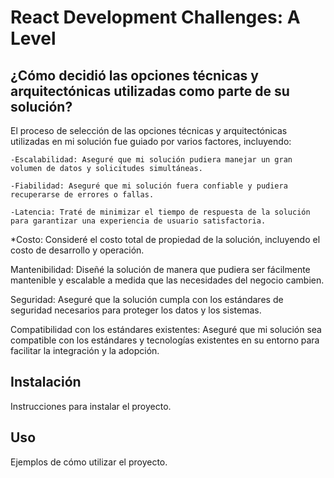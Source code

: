 
# React Development Challenges: A Level

## ¿Cómo decidió las opciones técnicas y arquitectónicas utilizadas como parte de su solución?
  El proceso de selección de las opciones técnicas y arquitectónicas utilizadas en mi solución fue guiado por varios factores, incluyendo:

    -Escalabilidad: Aseguré que mi solución pudiera manejar un gran volumen de datos y solicitudes simultáneas.

    -Fiabilidad: Aseguré que mi solución fuera confiable y pudiera recuperarse de errores o fallas.

    -Latencia: Traté de minimizar el tiempo de respuesta de la solución para garantizar una experiencia de usuario satisfactoria.

*Costo: Consideré el costo total de propiedad de la solución, incluyendo el costo de desarrollo y operación.

Mantenibilidad: Diseñé la solución de manera que pudiera ser fácilmente mantenible y escalable a medida que las necesidades del negocio cambien.

Seguridad: Aseguré que la solución cumpla con los estándares de seguridad necesarios para proteger los datos y los sistemas.

Compatibilidad con los estándares existentes: Aseguré que mi solución sea compatible con los estándares y tecnologías existentes en su entorno para facilitar la integración y la adopción.
## Instalación

Instrucciones para instalar el proyecto.

## Uso

Ejemplos de cómo utilizar el proyecto.




